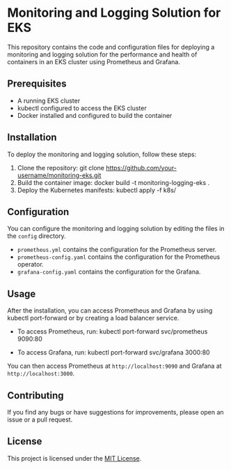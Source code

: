 # Monitoring and Logging Solution for EKS

This repository contains the code and configuration files for deploying a monitoring and logging solution for the performance and health of containers in an EKS cluster using Prometheus and Grafana.

## Prerequisites

- A running EKS cluster
- kubectl configured to access the EKS cluster
- Docker installed and configured to build the container

## Installation

To deploy the monitoring and logging solution, follow these steps:

1. Clone the repository:
git clone https://github.com/your-username/monitoring-eks.git
2. Build the container image:
docker build -t monitoring-logging-eks .
3. Deploy the Kubernetes manifests:
kubectl apply -f k8s/

## Configuration

You can configure the monitoring and logging solution by editing the files in the `config` directory.

- `prometheus.yml` contains the configuration for the Prometheus server.
- `prometheus-config.yaml` contains the configuration for the Prometheus operator.
- `grafana-config.yaml` contains the configuration for the Grafana.

## Usage

After the installation, you can access Prometheus and Grafana by using kubectl port-forward or by creating a load balancer service.

- To access Prometheus, run:
kubectl port-forward svc/prometheus 9090:80

- To access Grafana, run:
kubectl port-forward svc/grafana 3000:80


You can then access Prometheus at `http://localhost:9090` and Grafana at `http://localhost:3000`.

## Contributing

If you find any bugs or have suggestions for improvements, please open an issue or a pull request.

## License

This project is licensed under the [MIT License](LICENSE).


